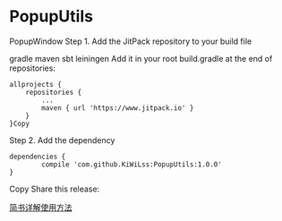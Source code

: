 # PopupUtils
PopupWindow
Step 1. Add the JitPack repository to your build file

gradle
maven
sbt
leiningen
Add it in your root build.gradle at the end of repositories:

	allprojects {
		repositories {
			...
			maven { url 'https://www.jitpack.io' }
		}
	}Copy
Step 2. Add the dependency

	dependencies {
	        compile 'com.github.KiWiLss:PopupUtils:1.0.0'
	}
Copy
Share this release:


[简书详解使用方法](https://www.jianshu.com/p/dc7fae15d006)
